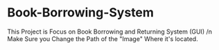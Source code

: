 # Book-Borrowing-System
This Project is Focus on Book Borrowing and Returning System (GUI) /n
Make Sure you Change the Path of the "Image" Where it's located.
